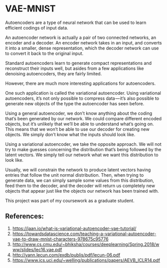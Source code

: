 # VAE-MNIST

Autoencoders are a type of neural network that can be used to learn efficient codings of input data. 

An autoencoder network is actually a pair of two connected networks, an encoder and a decoder. An encoder network takes in an input, and converts it into a smaller, dense representation, which the decoder network can use to convert it back to the original input.

Standard autoencoders learn to generate compact representations and reconstruct their inputs well, but asides from a few applications like denoising autoencoders, they are fairly limited.

However, there are much more interesting applications for autoencoders.

One such application is called the variational autoencoder. Using variational autoencoders, it’s not only possible to compress data — it’s also possible to generate new objects of the type the autoencoder has seen before.

Using a general autoencoder, we don’t know anything about the coding that’s been generated by our network. We could compare different encoded objects, but it’s unlikely that we’ll be able to understand what’s going on. This means that we won’t be able to use our decoder for creating new objects. We simply don’t know what the inputs should look like.

Using a variational autoencoder, we take the opposite approach. We will not try to make guesses concerning the distribution that’s being followed by the latent vectors. We simply tell our network what we want this distribution to look like.

Usually, we will constrain the network to produce latent vectors having entries that follow the unit normal distribution. Then, when trying to generate data, we can simply sample some values from this distribution, feed them to the decoder, and the decoder will return us completely new objects that appear just like the objects our network has been trained with.

This project was part of my coursework as a graduate student.

## References:

1. https://jaan.io/what-is-variational-autoencoder-vae-tutorial/
2. https://towardsdatascience.com/teaching-a-variational-autoencoder-vae-to-draw-mnist-characters-978675c95776
3. http://www.cs.cmu.edu/~bhiksha/courses/deeplearning/Spring.2018/www/slides/lec16.vae.pdf
4. http://yann.lecun.com/exdb/publis/pdf/lecun-06.pdf
5. https://www.ics.uci.edu/~welling/publications/papers/AEVB_ICLR14.pdf